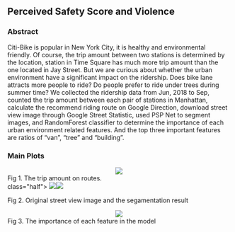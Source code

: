 ## Perceived Safety Score and Violence

### Abstract 

Citi-Bike is popular in New York City, it is healthy and environmental friendly. Of course, the trip amount between two stations is determined by the location, station in Time Square has much more trip amount than the one located in Jay Street. But we are curious about whether the urban environment have a significant impact on the ridership. Does bike lane attracts more people to ride? Do people prefer to ride under trees during summer time? We collected the ridership data from Jun, 2018 to Sep, counted the trip amount between each pair of stations in Manhattan, calculate the recommend riding route on Google Direction, download street view image through Google Street Statistic, used PSP Net to segment images, and RandomForest classifier to determine the importance of each urban environment related features. And the top three important features are ratios of “van”, “tree” and “building”.

### Main Plots
<center class="half">
    <img src="https://i.imgur.com/414iAIXl.jpg">
</center>
Fig 1. The trip amount on routes.

<center></center> class="half">
    <img src="https://i.imgur.com/dDiGAVGm.jpg"><img src="https://i.imgur.com/PL38MwCm.png">
</center>

Fig 2. Original street view image and the segamentation result

<center class="half">
    <img src="https://i.imgur.com/kFWUXrum.png">
</center>
Fig 3. The importance of each feature in the model


